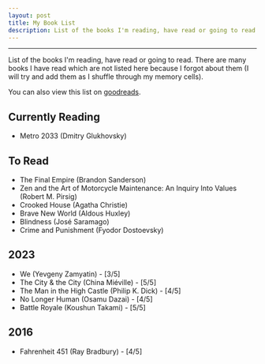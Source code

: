 ```yaml
---
layout: post
title: My Book List
description: List of the books I'm reading, have read or going to read
---
```


---

List of the books I'm reading, have read or going to read. There are many books I have read which are not listed here because I forgot about them (I will try and add them as I shuffle through my memory cells).

You can also view this list on [goodreads](https://www.goodreads.com/review/list/169654502-codemyst?order=d&ref=nav_mybooks&sort=date_read).

## Currently Reading

- Metro 2033 (Dmitry Glukhovsky)

## To Read

- The Final Empire (Brandon Sanderson)
- Zen and the Art of Motorcycle Maintenance: An Inquiry Into Values (Robert M. Pirsig)
- Crooked House (Agatha Christie)
- Brave New World (Aldous Huxley)
- Blindness (José Saramago)
- Crime and Punishment (Fyodor Dostoevsky)

## 2023

- We (Yevgeny Zamyatin) - [3/5]
- The City & the City (China Miéville) - [5/5]
- The Man in the High Castle (Philip K. Dick) - [4/5]
- No Longer Human (Osamu Dazai) - [4/5]
- Battle Royale (Koushun Takami) - [5/5]

## 2016

- Fahrenheit 451 (Ray Bradbury) - [4/5]
